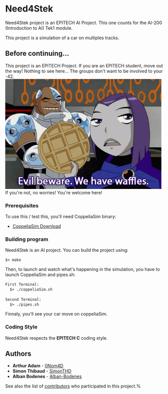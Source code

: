 # Need4Stek
Need4Stek project is an EPITECH AI Project. This one counts for the AI-200 (Introduction to AI) Tek1 module.

This project is a simulation of a car on multiples tracks.

## Before continuing...

This project is an EPITECH Project. If you are an EPITECH student, move out the way! Nothing to see here... The groups don't want to be involved to your -42.<br/>
![Alt Text](https://github.com/0Nom4D/Need4Stek/blob/master/EvilBeware.gif)<br/>
If you're not, no worries! You're welcome here!

### Prerequisites

To use this / test this, you'll need CoppeliaSim binary:

* [CoppeliaSim Download](https://drive.google.com/file/d/1u8Iv2quw0IyKeFp92ibR35lAz26Qz0Oj/view?usp=sharing)

### Building program

Need4Stek is an AI project. You can build the project using:
```
$> make
```

Then, to launch and watch what's happening in the simulation, you have to launch CoppeliaSim and pipes.sh:
```
First Terminal:
  $> ./coppeliaSim.sh

Second Terminal:
  $> ./pipes.sh
```

Finnaly, you'll see your car move on coppeliaSim.

### Coding Style

Need4Stek respects the **EPITECH C** coding style.

## Authors

* **Arthur Adam** - [0Nom4D](https://github.com/0Nom4D)
* **Simon Thibaud** - [SimonTHD](https://github.com/SimonTHD)
* **Alban Bodenes** - [Alban-Bodenes](https://github.com/Alban-Bodenes)

See also the list of [contributors](https://github.com/0Nom4D/Need4Stek/graphs/contributors) who participated in this project.%
